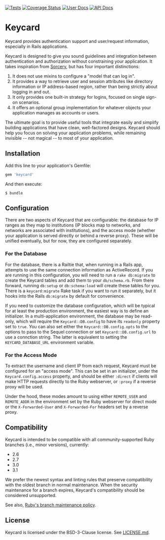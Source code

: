 [![Tests](https://github.com/mlibrary/keycard/actions/workflows/test.yml)](https://github.com/mlibrary/keycard/actions/workflows/test.yml/badge.svg)
[![Coverage Status](https://coveralls.io/repos/github/mlibrary/keycard/badge.svg?branch=master)](https://coveralls.io/github/mlibrary/keycard?branch=master)
[![User Docs](https://img.shields.io/badge/user_docs-readthedocs-blue.svg)](https://keycard.readthedocs.io/en/latest)
[![API Docs](https://img.shields.io/badge/API_docs-rubydoc.info-blue.svg)](https://www.rubydoc.info/gems/keycard)

# Keycard

Keycard provides authentication support and user/request information, especially
in Rails applications.

Keycard is designed to give you sound guidelines and integration between
authentication and authorization without constraining your application. It
takes inspiration from [Sorcery](https://github.com/Sorcery/sorcery), but has
four important distinctions:

1. It does not use mixins to configure a "model that can log in".
2. It provides a way to retrieve user and session attributes like directory
   information or IP address-based region, rather than being strictly about
   logging in and out.
3. It only provides one built-in strategy for logins, focused on single sign-on
   scenarios.
4. It offers an optional group implementation for whatever objects your
   application manages as accounts or users.

The ultimate goal is to provide useful tools that integrate easily and simplify
building applications that have clean, well-factored designs. Keycard should
help you focus on solving your application problems, while remaining invisible
-- not magical -- to most of your application.

## Installation

Add this line to your application's Gemfile:

```ruby
gem 'keycard'
```

And then execute:

    $ bundle

## Configuration

There are two aspects of Keycard that are configurable: the database for IP
ranges as they map to institutions (IP blocks map to networks, and networks are
associated with institutions), and the access mode (whether your application is
served directly or behind a reverse proxy). These will be unified eventually,
but for now, they are configured separately.

### For the Database

For the database, there is a Railtie that, when running in a Rails app,
attempts to use the same connection information as ActiveRecord. If you are
running in this configuration, you will need to run a `rake db:migrate` to
create the Keycard tables and add them to your `db/schema.rb`. From there forward,
running `db:setup` or `db:schema:load` will create these tables for you. There is
a `keycard:migrate` Rake task if you want to run it separately, but it hooks into
the Rails `db:migrate` by default for convenience.

If you need to customize the database configuration, which will be typical for
at least the production environment, the easiest way is to define an
initializer. In a multi-application environment, the database may be read-only,
which will require the `Keycard::DB.config` to have its `readonly` property set
to `true`. You can also set either the `Keycard::DB.config.opts` to the options
to pass to the Sequel connection or set `Keycard::DB.config.url` to use a
connction string. The latter is equivalent to setting the `KEYCARD_DATABASE_URL`
environment variable.

### For the Access Mode

To extract the username and client IP from each request, Keycard must be
configured for an "access mode". This can be set in an initializer, under the
`Keycard.config.access` property, and should be either `:direct` if clients
will make HTTP requests directly to the Ruby webserver, or `:proxy` if a
reverse proxy will be used.

Under the hood, these modes amount to using either `REMOTE_USER` and
`REMOTE_ADDR` in the environment set by the Ruby webserver for direct mode or
the `X-Forwarded-User` and `X-Forwarded-For` headers set by a reverse proxy.

## Compatibility

Keycard is intended to be compatible with all community-supported Ruby branches (i.e., minor versions), currently:

 - 2.6
 - 2.7
 - 3.0
 - 3.1

We prefer the newest syntax and linting rules that preserve compatibility with the oldest branch in normal maintenance.
When the security maintenance for a branch expires, Keycard's compatibility should be considered unsupported.

See also, [Ruby's branch maintenance policy](https://www.ruby-lang.org/en/downloads/branches/).

## License

Keycard is licensed under the BSD-3-Clause license. See [LICENSE.md](LICENSE.md).
